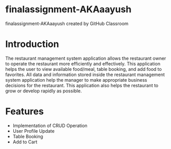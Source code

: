 # finalassignment-AKAaayush
finalassignment-AKAaayush created by GitHub Classroom

# Introduction

The restaurant management system application allows the restaurant owner to operate the restaurant more efficiently and effectively. 
This application helps the user to view available food/meal, table booking, and add food to favorites. All data and information stored inside the restaurant management system application help the manager to make appropriate business decisions for the restaurant. This application also helps the restaurant to grow or develop rapidly as possible.

# Features

* Implementation of CRUD Operation
* User Profile Update
* Table Booking
* Add to Cart
